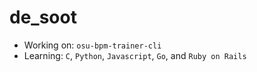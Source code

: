 # de_soot

- Working on: `osu-bpm-trainer-cli`
- Learning: `C`, `Python`, `Javascript`, `Go`, and `Ruby on Rails`
<!--
- Contact me here: 
--!>
